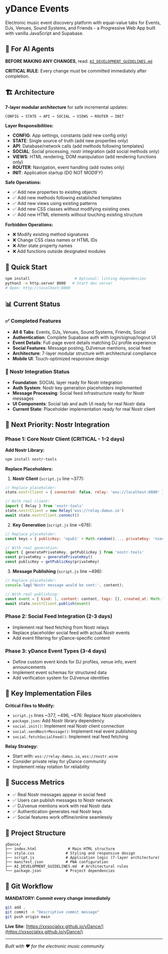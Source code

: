 # yDance Events

Electronic music event discovery platform with equal-value tabs for Events, DJs, Venues, Sound Systems, and Friends - a Progressive Web App built with vanilla JavaScript and Supabase.

## 🚨 For AI Agents

**BEFORE MAKING ANY CHANGES**, read: [`AI_DEVELOPMENT_GUIDELINES.md`](./AI_DEVELOPMENT_GUIDELINES.md)

**CRITICAL RULE**: Every change must be committed immediately after completion.

## 🏗️ Architecture

**7-layer modular architecture** for safe incremental updates:

```
CONFIG → STATE → API → SOCIAL → VIEWS → ROUTER → INIT
```

**Layer Responsibilities:**
- **CONFIG**: App settings, constants (add new config only)
- **STATE**: Single source of truth (add new properties only)
- **API**: Database/network calls (add methods following templates)
- **SOCIAL**: Social processing, nostr integration (add social methods only)
- **VIEWS**: HTML rendering, DOM manipulation (add rendering functions only)
- **ROUTER**: Navigation, event handling (add routes only)
- **INIT**: Application startup (DO NOT MODIFY)

**Safe Operations:**
- ✅ Add new properties to existing objects
- ✅ Add new methods following established templates
- ✅ Add new views using existing patterns
- ✅ Add new CSS classes without modifying existing ones
- ✅ Add new HTML elements without touching existing structure

**Forbidden Operations:**
- ❌ Modify existing method signatures
- ❌ Change CSS class names or HTML IDs
- ❌ Alter state property names
- ❌ Add functions outside designated modules

## 🚀 Quick Start

```bash
npm install                    # Optional: linting dependencies
python3 -m http.server 8000   # Start dev server
# Open: http://localhost:8000
```

## 📊 Current Status

### ✅ Completed Features
- **All 6 Tabs**: Events, DJs, Venues, Sound Systems, Friends, Social
- **Authentication**: Complete Supabase auth with login/signup/logout UI
- **Event Details**: Full-page event details matching DJ profile experience
- **Social Features**: Message posting, DJ/venue mentions, social feed
- **Architecture**: 7-layer modular structure with architectural compliance
- **Mobile UI**: Touch-optimized responsive design

### 🔧 Nostr Integration Status
- **Foundation**: SOCIAL layer ready for Nostr integration
- **Auth System**: Nostr key generation placeholders implemented
- **Message Processing**: Social feed infrastructure ready for Nostr messages
- **UI Components**: Social tab and auth UI ready for real Nostr data
- **Current State**: Placeholder implementation ready for real Nostr client

## 🎯 Next Priority: Nostr Integration

### Phase 1: Core Nostr Client (CRITICAL - 1-2 days)

**Add Nostr Library:**
```bash
npm install nostr-tools
```

**Replace Placeholders:**

1. **Nostr Client** (`script.js` line ~377):
```javascript
// Replace placeholder:
state.nostrClient = { connected: false, relay: 'wss://localhost:8080' };

// With real client:
import { Relay } from 'nostr-tools'
state.nostrClient = new Relay('wss://relay.damus.io')
await state.nostrClient.connect()
```

2. **Key Generation** (`script.js` line ~676):
```javascript
// Replace placeholder:
const keys = { publicKey: 'npub1' + Math.random()..., privateKey: 'nsec1' + Math.random()... };

// With real generation:
import { generatePrivateKey, getPublicKey } from 'nostr-tools'
const privateKey = generatePrivateKey()
const publicKey = getPublicKey(privateKey)
```

3. **Message Publishing** (`script.js` line ~496):
```javascript
// Replace placeholder:
console.log('Nostr message would be sent:', content);

// With real publishing:
const event = { kind: 1, content: content, tags: [], created_at: Math.floor(Date.now() / 1000) }
await state.nostrClient.publish(event)
```

### Phase 2: Social Feed Integration (2-3 days)
- Implement real feed fetching from Nostr relays
- Replace placeholder social feed with actual Nostr events
- Add event filtering for yDance-specific content

### Phase 3: yDance Event Types (3-4 days)
- Define custom event kinds for DJ profiles, venue info, event announcements
- Implement event schemas for structured data
- Add verification system for DJ/venue identities

## 🔧 Key Implementation Files

**Critical Files to Modify:**
- `script.js` lines ~377, ~496, ~676: Replace Nostr placeholders
- `package.json`: Add Nostr library dependency
- `social.init()`: Implement real Nostr client connection
- `social.sendNostrMessage()`: Implement real event publishing
- `social.fetchSocialFeed()`: Implement real feed fetching

**Relay Strategy:**
- Start with: `wss://relay.damus.io`, `wss://nostr.wine`
- Consider private relay for yDance community
- Implement relay rotation for reliability

## 🎯 Success Metrics

- ✅ Real Nostr messages appear in social feed
- ✅ Users can publish messages to Nostr network
- ✅ DJ/venue mentions work with real Nostr data
- ✅ Authentication generates real Nostr keys
- ✅ Social features work offline/online seamlessly

## 📁 Project Structure

```
yDance/
├── index.html              # Main HTML structure
├── style.css              # Styling and responsive design
├── script.js              # Application logic (7-layer architecture)
├── manifest.json          # PWA configuration
├── AI_DEVELOPMENT_GUIDELINES.md  # Architectural rules
└── package.json           # Project dependencies
```

## 🔄 Git Workflow

**MANDATORY: Commit every change immediately**

```bash
git add .
git commit -m "Descriptive commit message"
git push origin main
```

**Live Site**: [https://xxsocialxx.github.io/yDance/](https://xxsocialxx.github.io/yDance/)

---

*Built with ❤️ for the electronic music community*